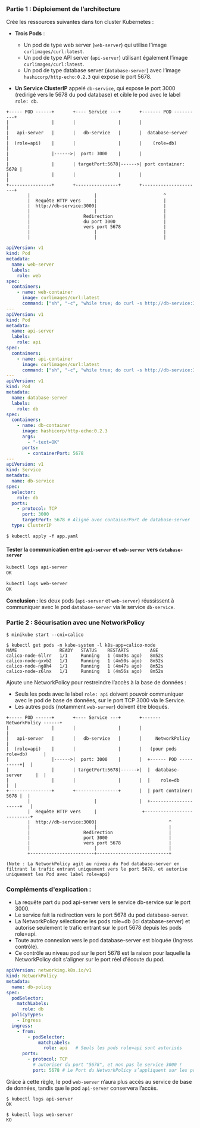 ### Partie 1 : Déploiement de l’architecture

Crée les ressources suivantes dans ton cluster Kubernetes :

- **Trois Pods** :
    - Un pod de type web server (`web-server`) qui utilise l’image `curlimages/curl:latest`.
    - Un pod de type API server (`api-server`) utilisant également l’image `curlimages/curl:latest`.
    - Un pod de type database server (`database-server`) avec l’image `hashicorp/http-echo:0.2.3` qui expose le port 5678.

- **Un Service ClusterIP** appelé `db-service`, qui expose le port 3000 (redirigé vers le 5678 du pod database) et cible le pod avec le label `role: db`.

``` 
+----- POD ------+       +---- Service ---+       +------- POD ----------+
|                |       |                |       |                      |
|   api-server   |       |   db-service   |       |  database-server     |
|  (role=api)    |       |                |       |    (role=db)         |
|                |------>|  port: 3000    |       |                      |
|                |       | targetPort:5678|------>| port container: 5678 |
|                |       |                |       |                      |
+----------------+       +----------------+       +----------------------+
        |                        |                         ^
        |  Requête HTTP vers     |                         |
        |  http://db-service:3000|                         |
        |                        |                         |
        |                    Redirection                   |
        |                    du port 3000                  |
        |                    vers port 5678                |
        |                        |                         |
        |                        |                         |
```

```yaml
apiVersion: v1
kind: Pod
metadata:
  name: web-server
  labels:
    role: web
spec:
  containers:
    - name: web-container
      image: curlimages/curl:latest
      command: ["sh", "-c", "while true; do curl -s http://db-service:3000/ && echo OK || echo KO; sleep 5; done"]
---
apiVersion: v1
kind: Pod
metadata:
  name: api-server
  labels:
    role: api
spec:
  containers:
    - name: api-container
      image: curlimages/curl:latest
      command: ["sh", "-c", "while true; do curl -s http://db-service:3000/ && echo OK || echo KO; sleep 5; done"]
---
apiVersion: v1
kind: Pod
metadata:
  name: database-server
  labels:
    role: db
spec:
  containers:
    - name: db-container
      image: hashicorp/http-echo:0.2.3
      args:
        - "-text=OK"
      ports:
        - containerPort: 5678
---
apiVersion: v1
kind: Service
metadata:
  name: db-service
spec:
  selector:
    role: db
  ports:
    - protocol: TCP
      port: 3000       
      targetPort: 5678 # Aligné avec containerPort de database-server
  type: ClusterIP
```

```
$ kubectl apply -f app.yaml
```

#### Tester la communication entre `api-server` et `web-server` vers `database-server`

```bash
kubectl logs api-server
OK
```
```bash
kubectl logs web-server
OK
```

**Conclusion :** les deux pods (`api-server` et `web-server`) réussissent à communiquer avec le pod `database-server` via le service `db-service`.

### Partie 2 : Sécurisation avec une NetworkPolicy

``` 
$ minikube start --cni=calico

$ kubectl get pods -n kube-system -l k8s-app=calico-node
NAME                READY   STATUS    RESTARTS        AGE
calico-node-6llrr   1/1     Running   1 (4m49s ago)   8m52s
calico-node-gxvb2   1/1     Running   1 (4m50s ago)   8m52s
calico-node-ng8h4   1/1     Running   1 (4m47s ago)   8m52s
calico-node-z6lnx   1/1     Running   1 (4m56s ago)   8m52s
```

Ajoute une NetworkPolicy pour restreindre l’accès à la base de données :

- Seuls les pods avec le label `role: api` doivent pouvoir communiquer avec le pod de base de données, sur le port TCP 3000 via le Service.
- Les autres pods (notamment `web-server`) doivent être bloqués.

``` 
+----- POD ------+       +---- Service ---+       +------- NetworkPolicy ------+
|                |       |                |       |                            |
|   api-server   |       |   db-service   |       |     NetworkPolicy          |
|  (role=api)    |       |                |       |   (pour pods role=db)      |
|                |------>|  port: 3000    |       |  +------ POD ----------+|  |
|                |       | targetPort:5678|------>|  |  database-server     |  |
|                |       |                |       |  |    role=db           |  |
+----------------+       +----------------+       |  | port container: 5678 |  |
        |                        |                |  +---------------------+   |
        |  Requête HTTP vers     |                 +---------------------------+
        |  http://db-service:3000|                           ^
        |                        |                           |
        |                    Redirection                     |
        |                    port 3000                       |
        |                    vers port 5678                  |
        |                        |                           |
        +------------------------+---------------------------+

(Note : La NetworkPolicy agit au niveau du Pod database-server en filtrant le trafic entrant uniquement vers le port 5678, et autorise uniquement les Pod avec label role=api)
```

### Compléments d'explication :

- La requête part du pod api-server vers le service db-service sur le port 3000.
- Le service fait la redirection vers le port 5678 du pod database-server.
- La NetworkPolicy sélectionne les pods role=db (ici database-server) et autorise seulement le trafic entrant sur le port 5678 depuis les pods role=api.
- Toute autre connexion vers le pod database-server est bloquée (Ingress contrôle).
- Ce contrôle au niveau pod sur le port 5678 est la raison pour laquelle la NetworkPolicy doit s'aligner sur le port réel d'écoute du pod.

```yaml
apiVersion: networking.k8s.io/v1
kind: NetworkPolicy
metadata:
  name: db-policy
spec:
  podSelector:
    matchLabels:
      role: db
  policyTypes:
    - Ingress
  ingress:
    - from:
        - podSelector:
            matchLabels:
              role: api   # Seuls les pods role=api sont autorisés
      ports:
        - protocol: TCP
          # autoriser du port "5678", et non pas le service 3000 !
          port: 5678 # Le Port du NetworkPolicy s’appliquent sur les ports du pod (c'est-à-dire containerPort), pas sur ceux du Service !!!!!
```

Grâce à cette règle, le pod `web-server` n’aura plus accès au service de base de données, tandis que le pod `api-server` conservera l’accès.

```
$ kubectl logs api-server
OK
```
```
$ kubectl logs web-server
KO
```






